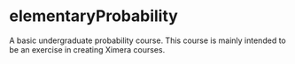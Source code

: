 # elementaryProbability
A basic undergraduate probability course.
This course is mainly intended to be an exercise in
creating Ximera courses.
